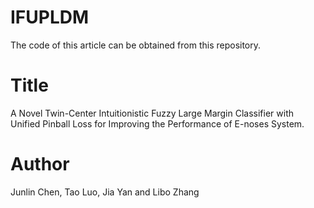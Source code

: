 # IFUPLDM

The code of this article can be obtained from this repository.

# Title
A Novel Twin-Center Intuitionistic Fuzzy Large Margin Classifier with Unified Pinball Loss for Improving the Performance of E-noses System.
# Author
Junlin Chen, Tao Luo, Jia Yan and Libo Zhang
